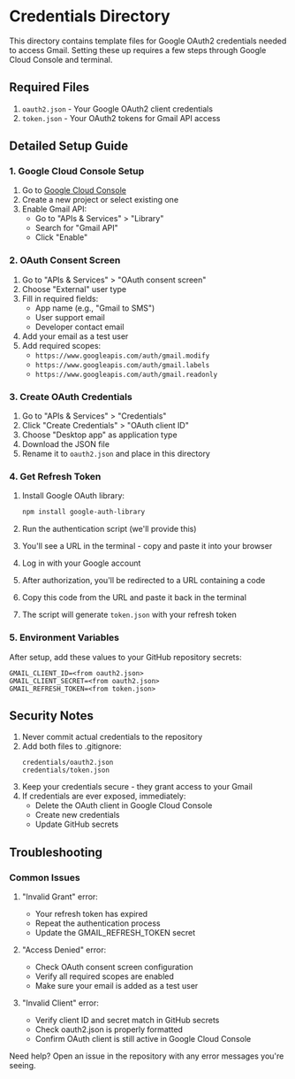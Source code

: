 # Credentials Directory

This directory contains template files for Google OAuth2 credentials needed to access Gmail. Setting these up requires a few steps through Google Cloud Console and terminal.

## Required Files
1. `oauth2.json` - Your Google OAuth2 client credentials
2. `token.json` - Your OAuth2 tokens for Gmail API access

## Detailed Setup Guide

### 1. Google Cloud Console Setup
1. Go to [Google Cloud Console](https://console.cloud.google.com/)
2. Create a new project or select existing one
3. Enable Gmail API:
   - Go to "APIs & Services" > "Library"
   - Search for "Gmail API"
   - Click "Enable"

### 2. OAuth Consent Screen
1. Go to "APIs & Services" > "OAuth consent screen"
2. Choose "External" user type
3. Fill in required fields:
   - App name (e.g., "Gmail to SMS")
   - User support email
   - Developer contact email
4. Add your email as a test user
5. Add required scopes:
   - `https://www.googleapis.com/auth/gmail.modify`
   - `https://www.googleapis.com/auth/gmail.labels`
   - `https://www.googleapis.com/auth/gmail.readonly`

### 3. Create OAuth Credentials
1. Go to "APIs & Services" > "Credentials"
2. Click "Create Credentials" > "OAuth client ID"
3. Choose "Desktop app" as application type
4. Download the JSON file
5. Rename it to `oauth2.json` and place in this directory

### 4. Get Refresh Token
1. Install Google OAuth library:
   ```bash
   npm install google-auth-library
   ```

2. Run the authentication script (we'll provide this)
3. You'll see a URL in the terminal - copy and paste it into your browser
4. Log in with your Google account
5. After authorization, you'll be redirected to a URL containing a code
6. Copy this code from the URL and paste it back in the terminal
7. The script will generate `token.json` with your refresh token

### 5. Environment Variables
After setup, add these values to your GitHub repository secrets:
```
GMAIL_CLIENT_ID=<from oauth2.json>
GMAIL_CLIENT_SECRET=<from oauth2.json>
GMAIL_REFRESH_TOKEN=<from token.json>
```

## Security Notes
1. Never commit actual credentials to the repository
2. Add both files to .gitignore:
   ```
   credentials/oauth2.json
   credentials/token.json
   ```
3. Keep your credentials secure - they grant access to your Gmail
4. If credentials are ever exposed, immediately:
   - Delete the OAuth client in Google Cloud Console
   - Create new credentials
   - Update GitHub secrets

## Troubleshooting

### Common Issues
1. "Invalid Grant" error:
   - Your refresh token has expired
   - Repeat the authentication process
   - Update the GMAIL_REFRESH_TOKEN secret

2. "Access Denied" error:
   - Check OAuth consent screen configuration
   - Verify all required scopes are enabled
   - Make sure your email is added as a test user

3. "Invalid Client" error:
   - Verify client ID and secret match in GitHub secrets
   - Check oauth2.json is properly formatted
   - Confirm OAuth client is still active in Google Cloud Console

Need help? Open an issue in the repository with any error messages you're seeing.
